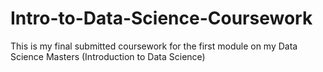 # Intro-to-Data-Science-Coursework
This is my final submitted coursework for the first module on my Data Science Masters (Introduction to Data Science)
